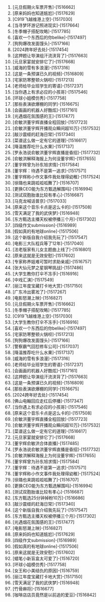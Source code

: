
1. [元旦假期火车票开售]-[1516662]
1. [原来妈妈也知道尴尬]-[1517629]
1. [C919飞越维港上空]-[1517030]
1. [当寻梦环游记照进现实]-[1517664]
1. [冬季帽子搭配攻略]-[1517785]
1. [喜欢一个东西后的你belike]-[1517497]
1. [狗狗爆改发面馒头]-[1517166]
1. [2024跨年好去处]-[1517454]
1. [这押题让导演组汗流浃背了]-[1517663]
1. [元旦家宴就安排它了]-[1517668]
1. [威海的雪有多浪漫]-[1517316]
1. [这是一条预谋已久的视频]-[1516809]
1. [宅家防寒整顿火锅呗]-[1517213]
1. [老师给毕业班学生的寄语]-[1517237]
1. [当你遇上有求必应的小孩哥]-[1517546]
1. [环球小姐模仿秀]-[1517758]
1. [那些表演欲爆棚的同学]-[1516675]
1. [会画画的机器人好酷炫]-[1517161]
1. [光遇烟花氛围感的王]-[1517477]
1. [俞敏洪董宇辉直播全程回放]-[1517723]
1. [俞敏洪董宇辉开播观众瞬间超10万]-[1517532]
1. [敲沙震蛏的赶海日常]-[1517340]
1. [菜谱这么做一定有它的道理]-[1516617]
1. [降温推荐吃什么水果]-[1517137]
1. [罗永浩说俞敏洪董宇辉直播是昏招]-[1517732]
1. [俞敏洪解释海报上为何没董宇辉]-[1517655]
1. [董宇辉曾为孙东旭求情]-[1517584]
1. [董宇辉：待遇不是第一追求]-[1517571]
1. [董宇辉称小作文事件我处理得幼稚]-[1517524]
1. [徐璐也来跳呱呱呱舞了]-[1516707]
1. [更换CEO能为东方甄选解围吗]-[1516994]
1. [测试双胞胎谁比较有孝心]-[1516687]
1. [马克龙喊话普京]-[1517033]
1. [原来这个音乐卡点是这么卡的]-[1517508]
1. [雪天满足了我的武侠梦]-[1516948]
1. [东方甄选主播天权被停播三个月]-[1517302]
1. [四级作文submission]-[1516989]
1. [假如真的有地球online]-[1517506]
1. [这个新版自我介绍我先玩了]-[1517547]
1. [电影三大队程兵等了12年]-[1517040]
1. [法老版家有儿女主题曲上线了]-[1516801]
1. [原来这就是无效安慰]-[1517602]
1. [专家称养娃难可暂时求助亲戚]-[1516757]
1. [张大仙元梦之星钢琴挑战]-[1517486]
1. [大学生教你打伞不冻手]-[1516916]
1. [中戏汇演]-[1517549]
1. [丽江年度宝藏打卡地大赏]-[1517150]
1. [广东冷出雾凇了]-[1517267]
1. [电影怒潮上映]-[1516827]
1. [元旦假期火车票开售]-[1516662]
1. [冬季帽子搭配攻略]-[1517785]
1. [C919飞越维港上空]-[1517030]
1. [大学生教你打伞不冻手]-[1516916]
1. [喜欢一个东西后的你belike]-[1517497]
1. [宅家防寒整顿火锅呗]-[1517213]
1. [狗狗爆改发面馒头]-[1517166]
1. [警察霸气回怼修车公司]-[1517037]
1. [降温推荐吃什么水果]-[1517137]
1. [威海的雪有多浪漫]-[1517316]
1. [老师给毕业班学生的寄语]-[1517237]
1. [会画画的机器人好酷炫]-[1517161]
1. [这押题让导演组汗流浃背了]-[1517663]
1. [这是一条预谋已久的视频]-[1516809]
1. [那些表演欲爆棚的同学]-[1516675]
1. [2024跨年好去处]-[1517454]
1. [佛山电翰回应走红后停播]-[1517347]
1. [当你遇上有求必应的小孩哥]-[1517546]
1. [原来这个音乐卡点是这么卡的]-[1517508]
1. [俞敏洪董宇辉直播全程回放]-[1517723]
1. [俞敏洪董宇辉开播观众瞬间超10万]-[1517532]
1. [菜谱这么做一定有它的道理]-[1516617]
1. [元旦家宴就安排它了]-[1517668]
1. [董宇辉俞敏洪合体直播]-[1517485]
1. [罗永浩说俞敏洪董宇辉直播是昏招]-[1517732]
1. [俞敏洪解释海报上为何没董宇辉]-[1517655]
1. [董宇辉曾为孙东旭求情]-[1517584]
1. [董宇辉：待遇不是第一追求]-[1517571]
1. [董宇辉称小作文事件我处理得幼稚]-[1517524]
1. [徐璐也来跳呱呱呱舞了]-[1516707]
1. [更换CEO能为东方甄选解围吗]-[1516994]
1. [测试双胞胎谁比较有孝心]-[1516687]
1. [东方甄选25分钟掉粉10万]-[1516686]
1. [敲沙震蛏的赶海日常]-[1517340]
1. [这个新版自我介绍我先玩了]-[1517547]
1. [东方甄选主播天权被停播三个月]-[1517302]
1. [光遇烟花氛围感的王]-[1517477]
1. [电影怒潮上映]-[1516827]
1. [原来妈妈也知道尴尬]-[1517629]
1. [四级作文submission]-[1516989]
1. [假如真的有地球online]-[1517506]
1. [原来这就是无效安慰]-[1517602]
1. [蜡笔小新盲盒太可爱了]-[1516720]
1. [环球小姐模仿秀]-[1517758]
1. [女王和小美结仇的原因]-[1516759]
1. [丽江年度宝藏打卡地大赏]-[1517150]
1. [雪天满足了我的武侠梦]-[1516948]
1. [竹骨麻将]-[1516677]
1. [咖啡店店员竟然是以前追的爱豆]-[1516842]